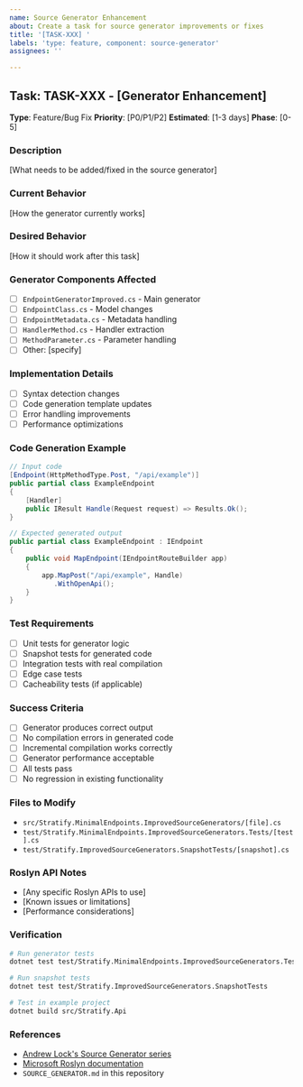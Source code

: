 ```yaml
---
name: Source Generator Enhancement
about: Create a task for source generator improvements or fixes
title: '[TASK-XXX] '
labels: 'type: feature, component: source-generator'
assignees: ''

---
```


## Task: TASK-XXX - [Generator Enhancement]

**Type**: Feature/Bug Fix
**Priority**: [P0/P1/P2]
**Estimated**: [1-3 days]
**Phase**: [0-5]

### Description
[What needs to be added/fixed in the source generator]

### Current Behavior
[How the generator currently works]

### Desired Behavior
[How it should work after this task]

### Generator Components Affected
- [ ] `EndpointGeneratorImproved.cs` - Main generator
- [ ] `EndpointClass.cs` - Model changes
- [ ] `EndpointMetadata.cs` - Metadata handling
- [ ] `HandlerMethod.cs` - Handler extraction
- [ ] `MethodParameter.cs` - Parameter handling
- [ ] Other: [specify]

### Implementation Details
- [ ] Syntax detection changes
- [ ] Code generation template updates
- [ ] Error handling improvements
- [ ] Performance optimizations

### Code Generation Example
```csharp
// Input code
[Endpoint(HttpMethodType.Post, "/api/example")]
public partial class ExampleEndpoint
{
    [Handler]
    public IResult Handle(Request request) => Results.Ok();
}

// Expected generated output
public partial class ExampleEndpoint : IEndpoint
{
    public void MapEndpoint(IEndpointRouteBuilder app)
    {
        app.MapPost("/api/example", Handle)
           .WithOpenApi();
    }
}
```

### Test Requirements
- [ ] Unit tests for generator logic
- [ ] Snapshot tests for generated code
- [ ] Integration tests with real compilation
- [ ] Edge case tests
- [ ] Cacheability tests (if applicable)

### Success Criteria
- [ ] Generator produces correct output
- [ ] No compilation errors in generated code
- [ ] Incremental compilation works correctly
- [ ] Generator performance acceptable
- [ ] All tests pass
- [ ] No regression in existing functionality

### Files to Modify
- `src/Stratify.MinimalEndpoints.ImprovedSourceGenerators/[file].cs`
- `test/Stratify.MinimalEndpoints.ImprovedSourceGenerators.Tests/[test].cs`
- `test/Stratify.ImprovedSourceGenerators.SnapshotTests/[snapshot].cs`

### Roslyn API Notes
- [Any specific Roslyn APIs to use]
- [Known issues or limitations]
- [Performance considerations]

### Verification
```bash
# Run generator tests
dotnet test test/Stratify.MinimalEndpoints.ImprovedSourceGenerators.Tests

# Run snapshot tests
dotnet test test/Stratify.ImprovedSourceGenerators.SnapshotTests

# Test in example project
dotnet build src/Stratify.Api
```

### References
- [Andrew Lock's Source Generator series](https://andrewlock.net/series/creating-a-source-generator/)
- [Microsoft Roslyn documentation](https://docs.microsoft.com/en-us/dotnet/csharp/roslyn-sdk/)
- `SOURCE_GENERATOR.md` in this repository
